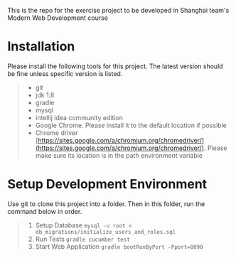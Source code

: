 This is the repo for the exercise project to be developed in Shanghai team's Modern Web Development course

# Installation
Please install the following tools for this project. The latest version should be fine unless specific version is listed.
>* git
>* jdk 1.8
>* gradle
>* mysql
>* intellij idea community edition
>* Google Chrome. Please install it to the default location if possible
>* Chrome driver [https://sites.google.com/a/chromium.org/chromedriver/](https://sites.google.com/a/chromium.org/chromedriver/). Please make sure its location is in the path environment variable

# Setup Development Environment
Use git to clone this project into a folder. Then in this folder, run the command below in order.
>1. Setup Database
`mysql -u root < db_migrations/initialize_users_and_roles.sql`
>2. Run Tests
`gradle cucumber test`
>3. Start Web Application
`gradle bootRunByPort -Pport=8090`
